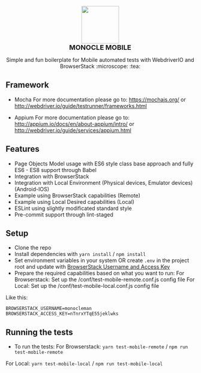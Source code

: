 <p align="center">
  <img src="https://files.catbox.moe/7t42mf.png" width="100">
  <br>
  <b style="font-size: 18px;">MONOCLE MOBILE</b><br>
</p>

<p align="center">Simple and fun boilerplate for Mobile automated tests with WebdriverIO and BrowserStack :microscope: :tea:</p>

## Framework

- Mocha 
For more documentation please go to: https://mochajs.org/ or http://webdriver.io/guide/testrunner/frameworks.html

- Appium
For more documentation please go to: http://appium.io/docs/en/about-appium/intro/ or http://webdriver.io/guide/services/appium.html

## Features

- Page Objects Model usage with ES6 style class base approach and fully ES6 - ES8 support through Babel
- Integration with BrowserStack
- Integration with Local Environment (Physical devices, Emulator devices) (Android-IOS)
- Example using BrowserStack capabilities (Remote)
- Example using Local Desired capabilities (Local)
- ESLint using slightly modificated standard style
- Pre-commit support through lint-staged

## Setup

- Clone the repo
- Install dependencies with `yarn install` / `npm install`
- Set environment variables in your system OR create `.env` in the project root and update with [BrowserStack Username and Access Key](https://www.browserstack.com/accounts/settings)
- Prepare the required capabilities based on what you want to run:
For Browserstack: Set up the /conf/test-mobile-remote.conf.js config file
For Local: Set up the /conf/test-mobile-local.conf.js config file

Like this:

```
BROWSERSTACK_USERNAME=monocleman
BROWSERSTACK_ACCESS_KEY=nTnrxYTqE55jeklwks
```

## Running the tests

- To run the tests:
For Browserstack: `yarn test-mobile-remote` / `npm run test-mobile-remote`

For Local: `yarn test-mobile-local` / `npm run test-mobile-local`

